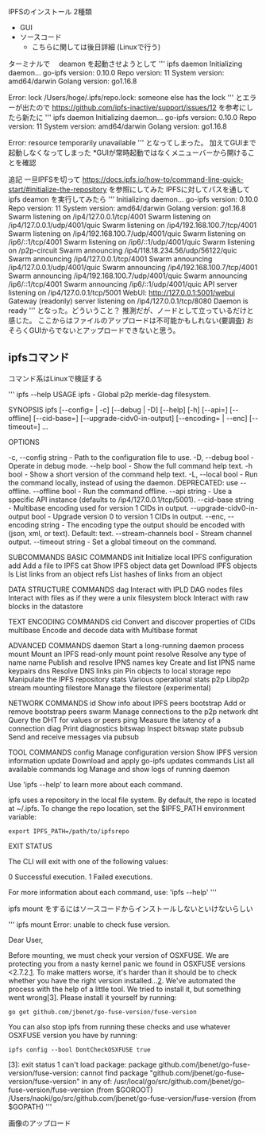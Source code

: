 IPFSのインストール
2種類
- GUI
- ソースコード
  - こちらに関しては後日詳細 (Linuxで行う)

ターミナルで 　deamon を起動させようとして
'''
ipfs daemon
Initializing daemon...
go-ipfs version: 0.10.0
Repo version: 11
System version: amd64/darwin
Golang version: go1.16.8

Error: lock /Users/hoge/.ipfs/repo.lock: someone else has the lock
'''
とエラーが出たので
https://github.com/ipfs-inactive/support/issues/12
を参考にしたら新たに
'''
ipfs daemon
Initializing daemon...
go-ipfs version: 0.10.0
Repo version: 11
System version: amd64/darwin
Golang version: go1.16.8

Error: resource temporarily unavailable
'''
となってしまった。
加えてGUIまで起動しなくなってしまった
*GUIが常時起動ではなくメニューバーから開けることを確認

追記
一旦IPFSを切って
https://docs.ipfs.io/how-to/command-line-quick-start/#initialize-the-repository
を参照にしてみた
IPFSに対してパスを通して ipfs deamon を実行してみたら
'''
Initializing daemon...
go-ipfs version: 0.10.0
Repo version: 11
System version: amd64/darwin
Golang version: go1.16.8
Swarm listening on /ip4/127.0.0.1/tcp/4001
Swarm listening on /ip4/127.0.0.1/udp/4001/quic
Swarm listening on /ip4/192.168.100.7/tcp/4001
Swarm listening on /ip4/192.168.100.7/udp/4001/quic
Swarm listening on /ip6/::1/tcp/4001
Swarm listening on /ip6/::1/udp/4001/quic
Swarm listening on /p2p-circuit
Swarm announcing /ip4/118.18.234.56/udp/56122/quic
Swarm announcing /ip4/127.0.0.1/tcp/4001
Swarm announcing /ip4/127.0.0.1/udp/4001/quic
Swarm announcing /ip4/192.168.100.7/tcp/4001
Swarm announcing /ip4/192.168.100.7/udp/4001/quic
Swarm announcing /ip6/::1/tcp/4001
Swarm announcing /ip6/::1/udp/4001/quic
API server listening on /ip4/127.0.0.1/tcp/5001
WebUI: http://127.0.0.1:5001/webui
Gateway (readonly) server listening on /ip4/127.0.0.1/tcp/8080
Daemon is ready
'''
となった。どういうこと？
推測だが、ノードとして立っているだけと感じた。
ここからはファイルのアップロードは不可能かもしれない(要調査)
おそらくGUIからでないとアップロードできないと思う。

## ipfsコマンド
コマンド系はLinuxで検証する


'''
ipfs --help
USAGE
  ipfs  - Global p2p merkle-dag filesystem.

SYNOPSIS
  ipfs [--config=<config> | -c] [--debug | -D] [--help] [-h] [--api=<api>] [--offline] [--cid-base=<base>] [--upgrade-cidv0-in-output] [--encoding=<encoding> | --enc] [--timeout=<timeout>] <command> ...

OPTIONS

  -c, --config               string - Path to the configuration file to use.
  -D, --debug                bool   - Operate in debug mode.
  --help                     bool   - Show the full command help text.
  -h                         bool   - Show a short version of the command help text.
  -L, --local                bool   - Run the command locally, instead of using the daemon.
                                      DEPRECATED: use --offline.
  --offline                  bool   - Run the command offline.
  --api                      string - Use a specific API instance (defaults to
                                      /ip4/127.0.0.1/tcp/5001).
  --cid-base                 string - Multibase encoding used for version 1 CIDs in output.
  --upgrade-cidv0-in-output  bool   - Upgrade version 0 to version 1 CIDs in output.
  --enc, --encoding          string - The encoding type the output should be encoded with (json, xml,
                                      or text). Default: text.
  --stream-channels          bool   - Stream channel output.
  --timeout                  string - Set a global timeout on the command.

SUBCOMMANDS
  BASIC COMMANDS
    init          Initialize local IPFS configuration
    add <path>    Add a file to IPFS
    cat <ref>     Show IPFS object data
    get <ref>     Download IPFS objects
    ls <ref>      List links from an object
    refs <ref>    List hashes of links from an object

  DATA STRUCTURE COMMANDS
    dag           Interact with IPLD DAG nodes
    files         Interact with files as if they were a unix filesystem
    block         Interact with raw blocks in the datastore

  TEXT ENCODING COMMANDS
    cid           Convert and discover properties of CIDs
    multibase     Encode and decode data with Multibase format

  ADVANCED COMMANDS
    daemon        Start a long-running daemon process
    mount         Mount an IPFS read-only mount point
    resolve       Resolve any type of name
    name          Publish and resolve IPNS names
    key           Create and list IPNS name keypairs
    dns           Resolve DNS links
    pin           Pin objects to local storage
    repo          Manipulate the IPFS repository
    stats         Various operational stats
    p2p           Libp2p stream mounting
    filestore     Manage the filestore (experimental)

  NETWORK COMMANDS
    id            Show info about IPFS peers
    bootstrap     Add or remove bootstrap peers
    swarm         Manage connections to the p2p network
    dht           Query the DHT for values or peers
    ping          Measure the latency of a connection
    diag          Print diagnostics
    bitswap       Inspect bitswap state
    pubsub        Send and receive messages via pubsub

  TOOL COMMANDS
    config        Manage configuration
    version       Show IPFS version information
    update        Download and apply go-ipfs updates
    commands      List all available commands
    log           Manage and show logs of running daemon

  Use 'ipfs <command> --help' to learn more about each command.

  ipfs uses a repository in the local file system. By default, the repo is
  located at ~/.ipfs. To change the repo location, set the $IPFS_PATH
  environment variable:

    export IPFS_PATH=/path/to/ipfsrepo

  EXIT STATUS

  The CLI will exit with one of the following values:

  0     Successful execution.
  1     Failed executions.

  For more information about each command, use:
  'ipfs <subcmd> --help'
'''


ipfs mount をするにはソースコードからインストールしないといけないらしい


'''
ipfs mount
Error: unable to check fuse version.

Dear User,

Before mounting, we must check your version of OSXFUSE. We are protecting
you from a nasty kernel panic we found in OSXFUSE versions <2.7.2.[1]. To
make matters worse, it's harder than it should be to check whether you have
the right version installed...[2]. We've automated the process with the
help of a little tool. We tried to install it, but something went wrong[3].
Please install it yourself by running:

	go get github.com/jbenet/go-fuse-version/fuse-version

You can also stop ipfs from running these checks and use whatever OSXFUSE
version you have by running:

	ipfs config --bool DontCheckOSXFUSE true

[1]: https://github.com/ipfs/go-ipfs/issues/177
[2]: https://github.com/ipfs/go-ipfs/pull/533
[3]: exit status 1
can't load package: package github.com/jbenet/go-fuse-version/fuse-version: cannot find package "github.com/jbenet/go-fuse-version/fuse-version" in any of:
	/usr/local/go/src/github.com/jbenet/go-fuse-version/fuse-version (from $GOROOT)
	/Users/naoki/go/src/github.com/jbenet/go-fuse-version/fuse-version (from $GOPATH)
'''


画像のアップロード

